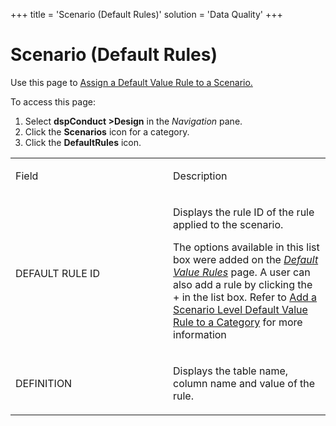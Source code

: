 +++
title = 'Scenario (Default Rules)'
solution = 'Data Quality'
+++

# Scenario (Default Rules)

<div class="use">

Use this page to [Assign a Default Value Rule to a
Scenario.](../Use_Cases/Assign_a_Default_Value_Rule_to_a_Scenario.htm)

</div>

To access this page:

1.  Select <span style="font-weight: bold;">dspConduct
    \></span>**Design** in the *Navigation* pane.
2.  Click the **Scenarios** icon for a category.
3.  Click the **DefaultRules** icon.

<table>
<colgroup>
<col style="width: 50%" />
<col style="width: 50%" />
</colgroup>
<tbody>
<tr class="odd">
<td><p>Field</p></td>
<td><p>Description</p></td>
</tr>
<tr class="even">
<td><p>DEFAULT RULE ID</p></td>
<td><p>Displays the rule ID of the rule applied to the scenario.</p>
<p>The options available in this list box were added on the <span style="font-style: italic;"><a href="Default_Value_Rules.htm">Default Value Rules</a></span> page. A user can also add a rule by clicking the + in the list box. Refer to <a href="../Use_Cases/Add_a_Scenario_Level_Default_Value_Rule_to_a_Category.htm">Add a Scenario Level Default Value Rule to a Category</a> for more information</p></td>
</tr>
<tr class="odd">
<td><p>DEFINITION</p></td>
<td><p>Displays the table name, column name and value of the rule.</p></td>
</tr>
</tbody>
</table>
